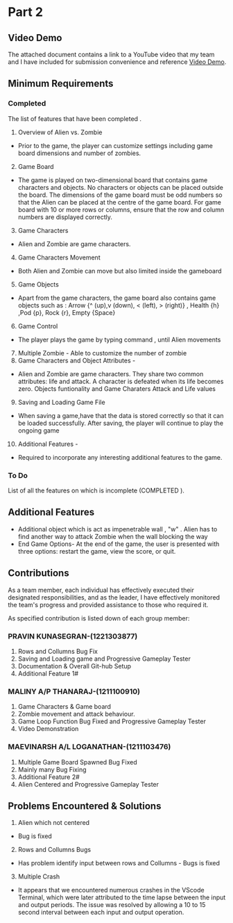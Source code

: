 # Part 2

## Video Demo

The attached document contains a link to a YouTube video that my team and I have included for submission  convenience and reference  [Video Demo](https://www.youtube.com/watch?v=pcQ52VG0MW4).

## Minimum Requirements

### Completed

The list of  features that have been completed .

1. Overview of Alien vs. Zombie 
- Prior to the game, the player can customize settings including game board dimensions and number of zombies.
2. Game Board 
- The game is played on two-dimensional board that contains game characters and objects. No characters or objects can be placed outside the board. The dimensions of the game board must be odd numbers   so that the Alien can be placed at the centre of the game board. For game board with 10 or more rows or columns, ensure that the row and column numbers are displayed correctly.
3. Game Characters 
- Alien and Zombie are game characters.
4. Game Characters Movement 
- Both Alien and Zombie can move but also limited inside the gameboard   
5. Game Objects 
- Apart from the game characters, the game board also contains game objects such as :
 Arrow {^ (up),v (down), < (left), > (right)} , Health {h} ,Pod {p}, Rock {r}, Empty  {Space} 
 6. Game Control 
 - The player plays the game by typing command , until Alien movements 
 7. Multiple Zombie - Able to customize the number of zombie  
 8. Game Characters and Object Attributes - 
 - Alien and Zombie are game characters. They share two common attributes: life and attack. A character is
defeated when its life becomes zero. Objects funtionality and Game Charaters Attack and Life values 
 9. Saving and Loading Game File 
 - When saving a game,have  that the data is stored correctly so that it can be loaded successfully. After saving, the player will continue to play the ongoing game
 10. Additional Features -
 - Required to incorporate any interesting additional features to the game.

### To Do

List of  all the features on which is incomplete  (COMPLETED ). 


## Additional Features

- Additional object which is act as impenetrable wall , "w" . Alien has to find another way to attack Zombie when the wall blocking the way 
- End Game Options- At the end of the game, the user is presented with three options: restart the game, view the score, or quit. 

## Contributions

As a team member, each individual has effectively executed their designated responsibilities, and as the leader, I have effectively monitored the team's progress and provided assistance to those who required it.

As specified contribution is  listed down of each group member:

### PRAVIN KUNASEGRAN-(1221303877)

1. Rows and Collumns Bug Fix 
2. Saving and Loading game and Progressive Gameplay Tester 
3. Documentation & Overall Git-hub Setup
4. Additional Feature 1#

###  MALINY A/P THANARAJ-(1211100910)

1. Game Characters & Game board 
2. Zombie movement and attack behaviour.
3. Game Loop Function Bug Fixed and Progressive Gameplay Tester 
4. Video Demonstration 

### MAEVINARSH A/L LOGANATHAN-(1211103476)

1. Multiple Game Board Spawned Bug Fixed 
2. Mainly many Bug Fixing 
3. Additional Feature 2#
4. Alien Centered and Progressive Gameplay Tester 
## Problems Encountered & Solutions

1. Alien which not centered 
- Bug is fixed 
2. Rows and Collumns Bugs 
- Has problem identify input between rows and Collumns - Bugs is fixed 
3. Multiple Crash 
- It appears that we encountered numerous crashes in the VScode Terminal, which were later attributed to the time lapse between the input and output periods. The issue was resolved by allowing a 10 to 15 second interval between each input and output operation.